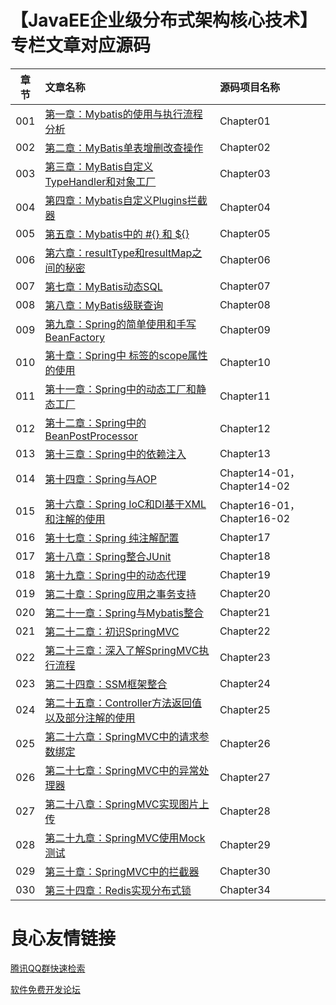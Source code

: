 ﻿# 【JavaEE企业级分布式架构核心技术】专栏文章对应源码

|章节		| 文章名称     															|源码项目名称|
|:-----:	| :---------------------------------------------------------------------|:-----------|
|001		|[第一章：Mybatis的使用与执行流程分析](https://zhuanlan.zhihu.com/p/39590691)					|Chapter01  |
|002		|[第二章：MyBatis单表增删改查操作](https://zhuanlan.zhihu.com/p/39949823)					|Chapter02  |
|003		|[第三章：MyBatis自定义TypeHandler和对象工厂](https://zhuanlan.zhihu.com/p/40315574)					|Chapter03  |
|004		|[第四章：Mybatis自定义Plugins拦截器](https://zhuanlan.zhihu.com/p/40414491)					|Chapter04  |
|005		|[第五章：Mybatis中的 #{} 和 ${}](https://zhuanlan.zhihu.com/p/40468976)					|Chapter05  |
|006		|[第六章：resultType和resultMap之间的秘密](https://zhuanlan.zhihu.com/p/40500326)					|Chapter06  |
|007		|[第七章：MyBatis动态SQL](https://zhuanlan.zhihu.com/p/40530920)					|Chapter07  |
|008		|[第八章：MyBatis级联查询](https://zhuanlan.zhihu.com/p/40621891)					|Chapter08  |
|009		|[第九章：Spring的简单使用和手写BeanFactory](https://zhuanlan.zhihu.com/p/40672116)					|Chapter09  |
|010		|[第十章：Spring中 标签的scope属性的使用](https://zhuanlan.zhihu.com/p/40699909)					|Chapter10  |
|011		|[第十一章：Spring中的动态工厂和静态工厂](https://zhuanlan.zhihu.com/p/40762126)					|Chapter11  |
|012		|[第十二章：Spring中的BeanPostProcessor](https://zhuanlan.zhihu.com/p/40871948)					|Chapter12  |
|013		|[第十三章：Spring中的依赖注入](https://zhuanlan.zhihu.com/p/40970912)					|Chapter13  |
|014		|[第十四章：Spring与AOP](https://zhuanlan.zhihu.com/p/41143835)					|Chapter14-01，Chapter14-02  |
|015		|[第十六章：Spring IoC和DI基于XML和注解的使用](https://zhuanlan.zhihu.com/p/41385143)					|Chapter16-01，Chapter16-02  |
|016		|[第十七章：Spring 纯注解配置](https://zhuanlan.zhihu.com/p/41493693)					|Chapter17  |
|017		|[第十八章：Spring整合JUnit](https://zhuanlan.zhihu.com/p/41664893)					|Chapter18  |
|018		|[第十九章：Spring中的动态代理](https://zhuanlan.zhihu.com/p/42019421)					|Chapter19  |
|019		|[第二十章：Spring应用之事务支持](https://zhuanlan.zhihu.com/p/42289856)					|Chapter20  |
|020		|[第二十一章：Spring与Mybatis整合](https://zhuanlan.zhihu.com/p/42365711)					|Chapter21  |
|021		|[第二十二章：初识SpringMVC](https://zhuanlan.zhihu.com/p/42509851)					|Chapter22  |
|022		|[第二十三章：深入了解SpringMVC执行流程](https://zhuanlan.zhihu.com/p/42602265)					|Chapter23  |
|023		|[第二十四章：SSM框架整合](https://zhuanlan.zhihu.com/p/42735857)					|Chapter24  |
|024		|[第二十五章：Controller方法返回值以及部分注解的使用](https://zhuanlan.zhihu.com/p/42790384)					|Chapter25  |
|025		|[第二十六章：SpringMVC中的请求参数绑定](https://zhuanlan.zhihu.com/p/42913199)					|Chapter26  |
|026		|[第二十七章：SpringMVC中的异常处理器](https://zhuanlan.zhihu.com/p/43058403)					|Chapter27  |
|027		|[第二十八章：SpringMVC实现图片上传](https://zhuanlan.zhihu.com/p/43151199)					|Chapter28  |
|028		|[第二十九章：SpringMVC使用Mock测试](https://zhuanlan.zhihu.com/p/43260823)					|Chapter29  |
|029		|[第三十章：SpringMVC中的拦截器](https://zhuanlan.zhihu.com/p/43484367)					|Chapter30  |
|030		|[第三十四章：Redis实现分布式锁](https://zhuanlan.zhihu.com/p/44038538)					|Chapter34  |

 # 良心友情链接

[腾讯QQ群快速检索](http://u.720life.cn/s/8cf73f7c)

[软件免费开发论坛](http://u.720life.cn/s/bbb01dc0)